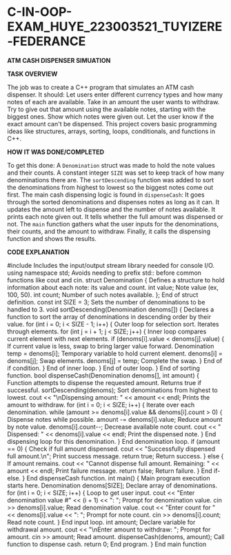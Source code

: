 # C-IN-OOP-EXAM_HUYE_223003521_TUYIZERE-FEDERANCE


**ATM CASH DISPENSER SIMUATION**

**TASK OVERVIEW**

The job was to create a C++ program that simulates an ATM cash dispenser. It should:
Let users enter different currency types and how many notes of each are available.
Take in an amount the user wants to withdraw.
Try to give out that amount using the available notes, starting with the biggest ones.
Show which notes were given out.
Let the user know if the exact amount can't be dispensed.
This project covers basic programming ideas like structures, arrays, sorting, loops, conditionals, and functions in C++.


**HOW IT WAS DONE/COMPLETED**

To get this done:
A `Denomination` struct was made to hold the note values and their counts.
A constant integer `SIZE` was set to keep track of how many denominations there are.
The `sortDescending` function was added to sort the denominations from highest to lowest so the biggest notes come out first.
The main cash dispensing logic is found in `dispenseCash`:
It goes through the sorted denominations and dispenses notes as long as it can.
It updates the amount left to dispense and the number of notes available.
It prints each note given out.
It tells whether the full amount was dispensed or not.
The `main` function gathers what the user inputs for the denominations, their counts, and the amount to withdraw.
Finally, it calls the dispensing function and shows the results.


**CODE EXPLANATION**

#include <iostream>
Includes the input/output stream library needed for console I/O.
using namespace std;
Avoids needing to prefix std:: before common functions like cout and cin.
struct Denomination {
Defines a structure to hold information about each note: its value and count.
int value;
Note value (ex, 100, 50).
int count;
Number of such notes available.
};
End of struct definition.
const int SIZE = 3;
Sets the number of denominations to be handled to 3.
void sortDescending(Denomination denoms[]) {
Declares a function to sort the array of denominations in descending order by their value.
for (int i = 0; i < SIZE - 1; i++) {
Outer loop for selection sort. Iterates through elements.
for (int j = i + 1; j < SIZE; j++) {
Inner loop compares current element with next elements.
if (denoms[i].value < denoms[j].value) {
If current value is less, swap to bring larger value forward.
Denomination temp = denoms[i];
Temporary variable to hold current element.
denoms[i] = denoms[j];
Swap elements.
denoms[j] = temp;
Complete the swap.
}
End of if condition.
}
End of inner loop.
}
End of outer loop.
}
End of sorting function.
bool dispenseCash(Denomination denoms[], int amount) {
Function attempts to dispense the requested amount. Returns true if successful.
sortDescending(denoms);
Sort denominations from highest to lowest.
cout << "\nDispensing amount: " << amount << endl;
Prints the amount to withdraw.
for (int i = 0; i < SIZE; i++) {
Iterate over each denomination.
while (amount >= denoms[i].value && denoms[i].count > 0) {
Dispense notes while possible.
amount -= denoms[i].value;
Reduce amount by note value.
denoms[i].count--;
Decrease available note count.
cout << "  Dispensed: " << denoms[i].value << endl;
Print the dispensed note.
}
End dispensing loop for this denomination.
}
End denomination loop.
if (amount == 0) {
Check if full amount dispensed.
cout << "Successfully dispensed full amount.\n";
Print success message.
return true;
Return success.
} else {
If amount remains.
cout << "Cannot dispense full amount. Remaining: " << amount << endl;
Print failure message.
return false;
Return failure.
}
End if-else.
}
End dispenseCash function.
int main() {
Main program execution starts here.
Denomination denoms[SIZE];
Declare array of denominations.
for (int i = 0; i < SIZE; i++) {
Loop to get user input.
cout << "Enter denomination value #" << (i + 1) << ": ";
Prompt for denomination value.
cin >> denoms[i].value;
Read denomination value.
cout << "Enter count for " << denoms[i].value << ": ";
Prompt for note count.
cin >> denoms[i].count;
Read note count.
}
End input loop.
int amount;
Declare variable for withdrawal amount.
cout << "\nEnter amount to withdraw: ";
Prompt for amount.
cin >> amount;
Read amount.
dispenseCash(denoms, amount);
Call function to dispense cash.
return 0;
End program.
}
End main function



